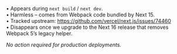 • Appears during `next build` / `next dev`.  
• Harmless – comes from Webpack code bundled by Next 15.  
• Tracked upstream: <https://github.com/vercel/next.js/issues/74460>  
• Disappears once we upgrade to the Next 16 release that removes Webpack 5’s
legacy helper.

_No action required for production deployments._
